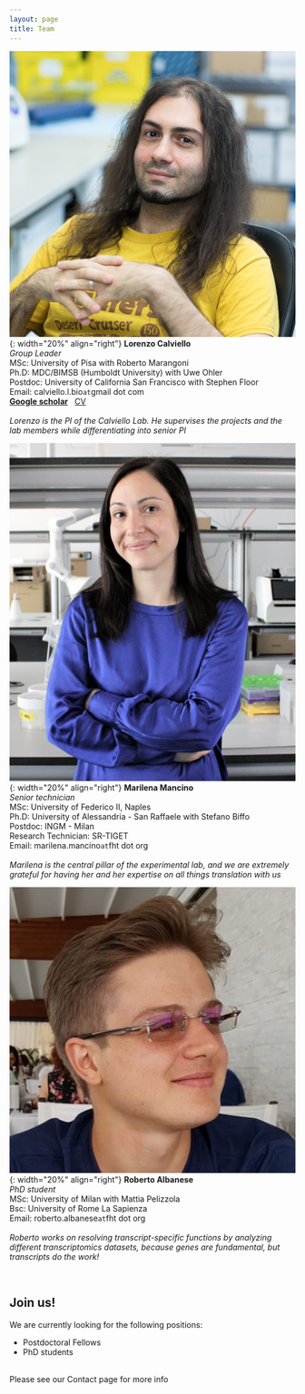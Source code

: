 ```yaml
---
layout: page
title: Team
---
```



![LorenzoC](/img/lorenzoc.jpeg){: width="20%" align="right"}
**Lorenzo Calviello**  
*Group Leader*  
MSc: University of Pisa with Roberto Marangoni
<br>
Ph.D: MDC/BIMSB (Humboldt University) with Uwe Ohler
<br>
Postdoc: University of California San Francisco with Stephen Floor &nbsp;
<br>
Email: calviello.l.bio`at`gmail dot com
<br>
<strong><a href="https://scholar.google.com/citations?user=p2emlPUAAAAJ&hl=en" target="_blank" rel="noopener">Google scholar</a></strong> &nbsp;
<a href="/img/CV_Lorenzo_Calviello.pdf" target="_blank">CV</a>&nbsp;
<br>
<br>
*Lorenzo is the PI of the Calviello Lab. He supervises the projects and the lab members while differentiating into senior PI*


![LorenzoC](/img/marilena.png){: width="20%" align="right"}
**Marilena Mancino**  
*Senior technician*  
MSc: University of Federico II, Naples
<br>
Ph.D: University of Alessandria - San Raffaele with Stefano Biffo
<br>
Postdoc: INGM - Milan 
<br>
Research Technician: SR-TIGET 
<br>
Email: marilena.mancino`at`fht dot org
<br>
<br>
*Marilena is the central pillar of the experimental lab, and we are extremely grateful for having her and her expertise on all things translation with us*


![LorenzoC](/img/Roberto_alb.png){: width="20%" align="right"}
**Roberto Albanese**  
*PhD student*  
MSc: University of Milan with Mattia Pelizzola
<br>
Bsc: University of Rome La Sapienza
<br>
Email: roberto.albanese`at`fht dot org
<br>
<br>
*Roberto works on resolving transcript-specific functions by analyzing different transcriptomics datasets, because genes are fundamental, but transcripts do the work!*


<br>

## Join us!  
We are currently looking for the following positions:
- Postdoctoral Fellows  
- PhD students
<br>
Please see our Contact page for more info
